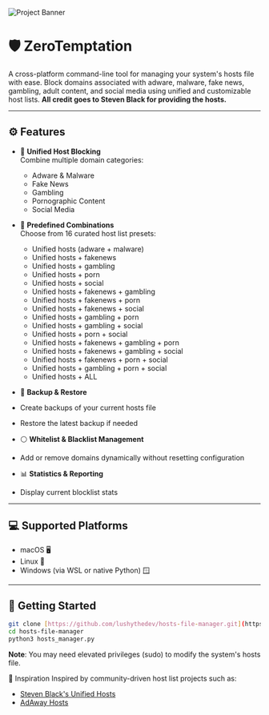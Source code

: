 ![Project Banner](https://images2.imgbox.com/5c/f2/WMOQiUNn_o.png)

# 🛡️ ZeroTemptation

A cross-platform command-line tool for managing your system's hosts file with ease. Block domains associated with adware, malware, fake news, gambling, adult content, and social media using unified and customizable host lists. **All credit goes to Steven Black for providing the hosts.**

---

## ⚙️ Features

- 🔐 **Unified Host Blocking**  
  Combine multiple domain categories:
  - Adware & Malware
  - Fake News
  - Gambling
  - Pornographic Content
  - Social Media

- 🧩 **Predefined Combinations**  
  Choose from 16 curated host list presets:
  - Unified hosts (adware + malware)                  
  - Unified hosts + fakenews                          
  - Unified hosts + gambling                          
  - Unified hosts + porn                              
  - Unified hosts + social                            
  - Unified hosts + fakenews + gambling               
  - Unified hosts + fakenews + porn                   
  - Unified hosts + fakenews + social                 
  - Unified hosts + gambling + porn                   
  - Unified hosts + gambling + social                 
  - Unified hosts + porn + social                     
  - Unified hosts + fakenews + gambling + porn        
  - Unified hosts + fakenews + gambling + social      
  - Unified hosts + fakenews + porn + social          
  - Unified hosts + gambling + porn + social          
  - Unified hosts + ALL

- 💾 **Backup & Restore**  
- Create backups of your current hosts file  
- Restore the latest backup if needed

- ⚪ **Whitelist & Blacklist Management**  
- Add or remove domains dynamically without resetting configuration

- 📊 **Statistics & Reporting**  
- Display current blocklist stats

---

## 💻 Supported Platforms

- macOS 🖥️  
- Linux 🐧  
- Windows (via WSL or native Python) 🪟  

---

## 🚀 Getting Started

```bash
git clone [https://github.com/lushythedev/hosts-file-manager.git](https://github.com/lushythedev/ZeroTemptation.git)
cd hosts-file-manager
python3 hosts_manager.py
```
**Note**: You may need elevated privileges (sudo) to modify the system's hosts file.

🧠 Inspiration
Inspired by community-driven host list projects such as:
- [Steven Black's Unified Hosts](https://github.com/lushythedev/ZeroTemptation.git)
- [AdAway Hosts](https://github.com/AdAway/adaway.github.io/)
